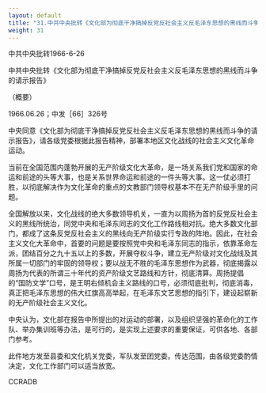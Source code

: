 ```yaml
---
layout: default
title: "31.中共中央批转《文化部为彻底干净搞掉反党反社会主义反毛泽东思想的黑线而斗争的请示报告》（概要）"
weight: 31
---
```


中共中央批转1966-6-26

中共中央批转《文化部为彻底干净搞掉反党反社会主义反毛泽东思想的黑线而斗争的请示报告》

（概要）

1966.06.26；中发［66］326号

中央同意《文化部为彻底干净搞掉反党反社会主义反毛泽东思想的黑线而斗争的请示报告》，请各级党委根据此报告精神，部署本地区文化战线的社会主义文化革命运动。

当前在全国范围内蓬勃开展的无产阶级文化大革命，是一场关系我们党和国家的命运和前途的头等大事，也是关系世界命运和前途的一件头等大事。这一仗必须打胜，以彻底解决作为文化革命的重点的文教部门领导权基本不在无产阶级手里的问题。

全国解放以来，文化战线的绝大多数领导机关，一直为以周扬为首的反党反社会主义的黑线所统治，同党中央和毛泽东同志的文化工作路线相对抗。绝大多数文化部门，都成了这条反党反社会主义的黑线向无产阶级实行专政的阵地。因此，在社会主义文化大革命中，首要的问题是要按照党中央和毛泽东同志的指示，依靠革命左派，团结百分之九十五以上的多数，开展夺权斗争，建立无产阶级对文化战线及其所属一切部门的牢固的领导权；要以战无不胜的毛泽东思想作为武器，彻底揭露以周扬为代表的所谓三十年代的资产阶级文艺路线和方针，彻底清算。周扬提倡的“国防文学”口号，是王明右倾机会主义路线的口号，必须彻底批判，彻底消毒，真正把毛泽东思想的伟大红旗高高举起，在毛泽东文艺思想的指引下，建设起崭新的无产阶级社会主义文化。

中央认为，文化部在报告中所提出的对运动的部署，以及组织坚强的革命化的工作队、举办集训班等办法，是可行的，是实现上述要求的重要保证，可供各地、各部门参考。

此件地方发至县委和文化机关党委，军队发至团党委。传达范围，由各级党委酌情决定，文化工作部门可以适当放宽。

CCRADB

